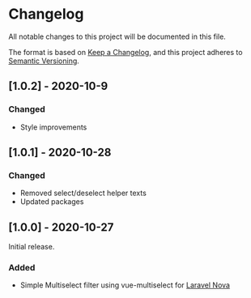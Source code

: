 # Changelog

All notable changes to this project will be documented in this file.

The format is based on [Keep a Changelog](https://keepachangelog.com/en/1.0.0/),
and this project adheres to [Semantic Versioning](https://semver.org/spec/v2.0.0.html).

## [1.0.2] - 2020-10-9

### Changed

- Style improvements

## [1.0.1] - 2020-10-28

### Changed

- Removed select/deselect helper texts
- Updated packages

## [1.0.0] - 2020-10-27

Initial release.

### Added

- Simple Multiselect filter using vue-multiselect for [Laravel Nova](https://nova.laravel.com)
